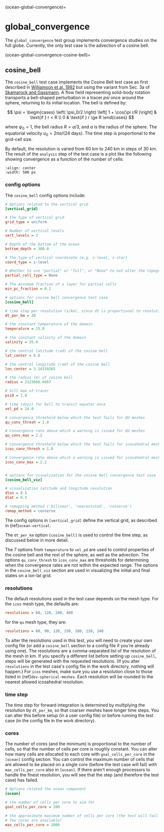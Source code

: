 (ocean-global-convergence)=

# global_convergence

The `global_convergence` test group implements convergence studies on the
full globe.  Currently, the only test case is the advection of a cosine bell.

(ocean-global-convergence-cosine-bell)=

## cosine_bell

The `cosine_bell` test case implements the Cosine Bell test case as first
described in [Williamson et al. 1992](<https://doi.org/10.1016/S0021-9991(05)80016-6>)
but using the variant from Sec. 3a of
[Skamarock and Gassmann](https://doi.org/10.1175/MWR-D-10-05056.1).  A flow
field representing solid-body rotation transports a bell-shaped perturbation
in a tracer $psi$ once around the sphere, returning to its initial
location.  The bell is defined by:

$$
\psi =
    \begin{cases}
        \left( \psi_0/2 \right) \left[ 1 + \cos(\pi r/R )\right] &
            \text{if } r < R \\
        0 & \text{if } r \ge R
    \end{cases}
$$

where $\psi_0 = 1$, the bell radius $R = a/3$, and $a$ is
the radius of the sphere.  The equatorial velocity
$u_0 = 2 \pi a/ (\text{24 days})$. The time step is proportional to the
grid-cell size.

By default, the resolution is varied from 60 km to 240 km in steps of 30 km.
The result of the `analysis` step of the test case is a plot like the
following showing convergence as a function of the number of cells:

```{image} images/cosine_bell_convergence.png
:align: center
:width: 500 px
```

### config options

The `cosine_bell` config options include:

```cfg
# Options related to the vertical grid
[vertical_grid]

# the type of vertical grid
grid_type = uniform

# Number of vertical levels
vert_levels = 3

# Depth of the bottom of the ocean
bottom_depth = 300.0

# The type of vertical coordinate (e.g. z-level, z-star)
coord_type = z-level

# Whether to use "partial" or "full", or "None" to not alter the topography
partial_cell_type = None

# The minimum fraction of a layer for partial cells
min_pc_fraction = 0.1

# options for cosine bell convergence test case
[cosine_bell]

# time step per resolution (s/km), since dt is proportional to resolution
dt_per_km = 30

# the constant temperature of the domain
temperature = 15.0

# the constant salinity of the domain
salinity = 35.0

# the central latitude (rad) of the cosine bell
lat_center = 0.0

# the central longitude (rad) of the cosine bell
lon_center = 3.14159265

# the radius (m) of cosine bell
radius = 2123666.6667

# hill max of tracer
psi0 = 1.0

# time (days) for bell to transit equator once
vel_pd = 24.0

# convergence threshold below which the test fails for QU meshes
qu_conv_thresh = 1.8

# Convergence rate above which a warning is issued for QU meshes
qu_conv_max = 2.2

# convergence threshold below which the test fails for icosahedral meshes
icos_conv_thresh = 1.8

# Convergence rate above which a warning is issued for icosahedral meshes
icos_conv_max = 2.2


# options for visualization for the cosine bell convergence test case
[cosine_bell_viz]

# visualization latitude and longitude resolution
dlon = 0.5
dlat = 0.5

# remapping method ('bilinear', 'neareststod', 'conserve')
remap_method = conserve
```

The config options in `[vertical_grid]` define the vertical grid, as described
in {ref}`ocean-vertical`.

The `dt_per_km` option `[cosine_bell]` is used to control the time step, as
discussed below in more detail.

The 7 options from `temperature` to `vel_pd` are used to control properties of
the cosine bell and the rest of the sphere, as well as the advection.  The
options `qu_conv_thresh` to `icos_conv_max` are thresholds for determining
when the convergence rates are not within the expected range.  The options
in the `cosine_bell_viz` section are used in visualizing the initial and
final states on a lon-lat grid.

### resolutions

The default resolutions used in the test case depends on the mesh type. For
the `icos` mesh type, the defaults are:

```cfg
resolutions = 60, 120, 240, 480
```

for the `qu` mesh type, they are:

```cfg
resolutions = 60, 90, 120, 150, 180, 210, 240
```

To alter the resolutions used in this test, you will need to create your own
config file (or add a `cosine_bell` section to a config file if you're
already using one).  The resolutions are a comma-separated list of the
resolution of the mesh in km.  If you specify a different list
before setting up `cosine_bell`, steps will be generated with the requested
resolutions.  (If you alter `resolutions` in the test case's config file in
the work directory, nothing will happen.)  For `icos` meshes, make sure you
use a resolution close to those listed in {ref}`dev-spherical-meshes`.  Each
resolution will be rounded to the nearest allowed icosahedral resolution.

### time step

The time step for forward integration is determined by multiplying the
resolution by `dt_per_km`, so that coarser meshes have longer time steps.
You can alter this before setup (in a user config file) or before running the
test case (in the config file in the work directory).

### cores

The number of cores (and the minimum) is proportional to the number of cells,
so that the number of cells per core is roughly constant.  You can alter how
many cells are allocated to each core with `goal_cells_per_core` in the 
`[ocean]` config section.  You can  control the maximum number of cells that 
are allowed  to be placed on a single  core (before the test case will fail) 
with `max_cells_per_core` also in `[ocean]`.  If there  aren't enough 
processors to handle the finest resolution, you will see that  the step (and 
therefore the  test case) has failed.

```cfg
# Options related the ocean component
[ocean]

# the number of cells per core to aim for
goal_cells_per_core = 200

# the approximate maximum number of cells per core (the test will fail if too
# few cores are available)
max_cells_per_core = 2000
```
